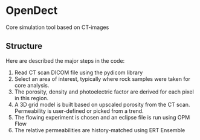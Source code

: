 # OpenDect
Core simulation tool based on CT-images
## Structure
Here are described the major steps in the code:

1. Read CT scan DICOM file using the pydicom library
2. Select an area of interest, typically where rock samples were taken for core analysis.
3. The porosity, density and photoelectric factor are derived for each pixel in this region.
4. A 3D grid model is built based on upscaled porosity from the CT scan. Permeability is user-defined or picked from a trend.
5. The flowing experiment is chosen and an eclipse file is run using OPM Flow
6. The relative permeabilities are history-matched using ERT Ensemble
